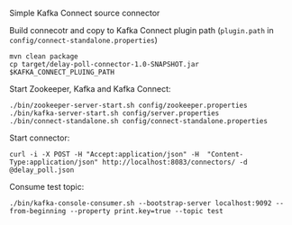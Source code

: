 Simple Kafka Connect source connector

Build connecotr and copy to Kafka Connect plugin path (`plugin.path` in `config/connect-standalone.properties`)
```
mvn clean package
cp target/delay-poll-connector-1.0-SNAPSHOT.jar $KAFKA_CONNECT_PLUING_PATH
```

Start Zookeeper, Kafka and Kafka Connect:
```
./bin/zookeeper-server-start.sh config/zookeeper.properties
./bin/kafka-server-start.sh config/server.properties
./bin/connect-standalone.sh config/connect-standalone.properties
```

Start connector:
```
curl -i -X POST -H "Accept:application/json" -H  "Content-Type:application/json" http://localhost:8083/connectors/ -d @delay_poll.json
```

Consume test topic:
```
./bin/kafka-console-consumer.sh --bootstrap-server localhost:9092 --from-beginning --property print.key=true --topic test
```
